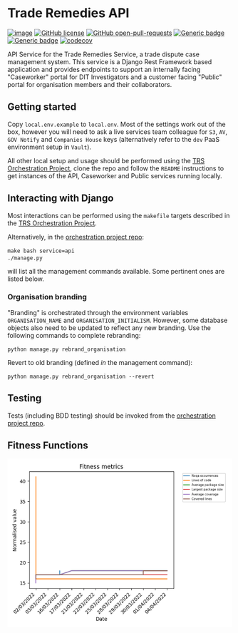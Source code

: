 # Trade Remedies API

[![image](https://circleci.com/gh/uktrade/trade-remedies-api/tree/develop.svg?style=svg)](https://circleci.com/gh/uktrade/trade-remedies-api/tree/develop)
[![GitHub license](https://badgen.net//github/license/uktrade/trade-remedies-api/)](https://github.com/uktrade/trade-remedies-api/blob/master/LICENSE)
[![GitHub open-pull-requests](https://badgen.net/github/open-prs/uktrade/trade-remedies-api/)](https://github.com/uktrade/trade-remedies-api/pulls?q=is%3Aopen)
[![Generic badge](https://img.shields.io/badge/code%20style-black-000000.svg)](https://github.com/psf/black/)
[![Generic badge](https://badgen.net/badge/pep/flake8/grey/)](https://pypi.org/project/flake8/)
[![codecov](https://codecov.io/gh/uktrade/trade-remedies-api/branch/fix/codecov/graph/badge.svg)](https://codecov.io/gh/uktrade/trade-remedies-api/)

API Service for the Trade Remedies Service, a trade dispute case management
system. This service is a Django Rest Framework based application and
provides endpoints to support an internally facing "Caseworker" portal
for DIT Investigators and a customer facing "Public" portal for organisation
members and their collaborators.

## Getting started
Copy `local.env.example` to `local.env`. Most of the settings work out of
the box, however you will need to ask a live services team colleague for `S3`,
`AV`, `GOV Notify` and `Companies House` keys (alternatively refer to the
`dev` PaaS environment setup in `Vault`).

All other local setup and usage should be performed using the [TRS Orchestration Project](https://github.com/uktrade/trade-remedies-docker),
clone the repo and follow the `README` instructions to get instances of the
API, Caseworker and Public services running locally.

## Interacting with Django
Most interactions can be performed using the `makefile` targets described in 
the [TRS Orchestration Project](https://github.com/uktrade/trade-remedies-docker).

Alternatively, in the [orchestration project repo](https://github.com/uktrade/trade-remedies-docker):

    make bash service=api
    ./manage.py

will list all the management commands available. Some pertinent ones are 
listed below. 

### Organisation branding
"Branding" is orchestrated through the environment variables `ORGANISATION_NAME`
and `ORGANISATION_INITIALISM`. However, some database objects also need to
be updated to reflect any new branding. Use the following commands to complete
rebranding:

    python manage.py rebrand_organisation

Revert to old branding (defined _in_ the management command):

    python manage.py rebrand_organisation --revert

## Testing
Tests (including BDD testing) should be invoked from the
[orchestration project repo](https://github.com/uktrade/trade-remedies-docker).

## Fitness Functions
![Current fitness metrics for TRSV2](fitness/fitness_metrics_graph.png)
